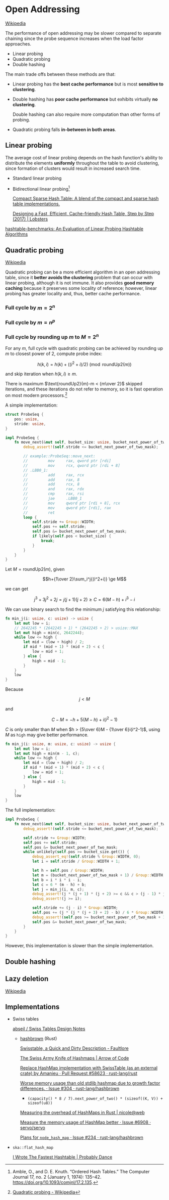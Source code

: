 # Open Addressing
[Wikipedia](https://en.wikipedia.org/wiki/Open_addressing)

The performance of open addressing may be slower compared to separate chaining since the probe sequence increases when the load factor approaches.

- Linear probing
- Quadratic probing
- Double hashing

The main trade offs between these methods are that:
- Linear probing has the **best cache performance** but is most **sensitive to clustering**.
  
- Double hashing has **poor cache performance** but exhibits virtually **no clustering**.

  Double hashing can also require more computation than other forms of probing.

- Quadratic probing falls **in-between in both areas**.

## Linear probing
The average cost of linear probing depends on the hash function's ability to distribute the elements **uniformly** throughout the table to avoid clustering, since formation of clusters would result in increased search time.

- Standard linear probing
- Bidirectional linear probing[^blp]

  [Compact Sparse Hash Table: A blend of the compact and sparse hash table implementations.](https://github.com/tudocomp/compact_sparse_hash)

  [Designing a Fast, Efficient, Cache-friendly Hash Table, Step by Step (2017) | Lobsters](https://lobste.rs/s/hxvcpa/designing_fast_efficient_cache_friendly)

[hashtable-benchmarks: An Evaluation of Linear Probing Hashtable Algorithms](https://github.com/senderista/hashtable-benchmarks)

[^blp]: Amble, O., and D. E. Knuth. “Ordered Hash Tables.” The Computer Journal 17, no. 2 (January 1, 1974): 135–42. https://doi.org/10.1093/comjnl/17.2.135.

## Quadratic probing
[Wikipedia](https://en.wikipedia.org/wiki/Quadratic_probing)

Quadratic probing can be a more efficient algorithm in an open addressing table, since it **better avoids the clustering** problem that can occur with linear probing, although it is not immune. It also provides **good memory caching** because it preserves some locality of reference; however, linear probing has greater locality and, thus, better cache performance.

### Full cycle by $m=2^n$

### Full cycle by $m=n^p$

### Full cycle by rounding up $m$ to $M=2^n$
For any $m$, full cycle with quadratic probing can be achieved by rounding up $m$ to closest power of $2$, compute probe index:

$$h(k,i)=h(k)+((i^2+i)/2) \pmod{\text{roundUp2}(m)}$$

and skip iteration when $h(k,i)\ge m$.

There is maximum $\text{roundUp2}(m)-m < {m\over 2}$ skipped iterations, and these iterations do not refer to memory, so it is fast operation on most modern processors.[^quadratic]

A simple implementation:
```rust
struct ProbeSeq {
    pos: usize,
    stride: usize,
}

impl ProbeSeq {
    fn move_next(&mut self, bucket_size: usize, bucket_next_power_of_two_mask: usize) {
        debug_assert!(self.stride <= bucket_next_power_of_two_mask);

        // example::ProbeSeq::move_next:
        //         mov     rax, qword ptr [rdi]
        //         mov     rcx, qword ptr [rdi + 8]
        // .LBB0_1:
        //         add     rax, rcx
        //         add     rax, 8
        //         add     rcx, 8
        //         and     rax, rdx
        //         cmp     rax, rsi
        //         jae     .LBB0_1
        //         mov     qword ptr [rdi + 8], rcx
        //         mov     qword ptr [rdi], rax
        //         ret
        loop {
            self.stride += Group::WIDTH;
            self.pos += self.stride;
            self.pos &= bucket_next_power_of_two_mask;
            if likely(self.pos < bucket_size) {
                break;
            }
        }
    }
}
```

Let $M=\text{roundUp2}(m)$, given

$$h+{1\over 2}\sum_i^j{(i^2+i)} \ge M$$

we can get

$$j^3+3j^2+2j = j(j+1)(j+2) \ge C = 6(M-h) + i^3-i$$

We can use binary search to find the minimum $j$ satisfying this relationship:

```rust
fn min_j(i: usize, c: usize) -> usize {
    let mut low = i;
    // 2642245 * (2642245 + 1) * (2642245 + 2) > usize::MAX
    let mut high = min(c, 2642244);
    while low <= high {
        let mid = (low + high) / 2;
        if mid * (mid + 1) * (mid + 2) < c {
            low = mid + 1;
        } else {
            high = mid - 1;
        }
    }
    low
}
```

Because

$$j<M$$

and

$$C-M = -h + 5(M-h) + i(i^2-1)$$

$C$ is only smaller than $M$ when $h > {5\over 6}M - {1\over 6}i(i^2-1)$, using $M$ as `high` may give better performance.

```rust
fn min_j(i: usize, m: usize, c: usize) -> usize {
    let mut low = i;
    let mut high = min(m - 1, c);
    while low <= high {
        let mid = (low + high) / 2;
        if mid * (mid + 1) * (mid + 2) < c {
            low = mid + 1;
        } else {
            high = mid - 1;
        }
    }
    low
}
```

The full implementation:

```rust
impl ProbeSeq {
    fn move_next(&mut self, bucket_size: usize, bucket_next_power_of_two_mask: usize) {
        debug_assert!(self.stride <= bucket_next_power_of_two_mask);

        self.stride += Group::WIDTH;
        self.pos += self.stride;
        self.pos &= bucket_next_power_of_two_mask;
        while unlikely(self.pos >= bucket_size.get()) {
            debug_assert_eq!(self.stride % Group::WIDTH, 0);
            let i = self.stride / Group::WIDTH + 1;

            let h = self.pos / Group::WIDTH;
            let m = (bucket_next_power_of_two_mask + 1) / Group::WIDTH;
            let b = i * i * i - i;
            let c = 6 * (m - h) + b;
            let j = min_j(i, m, c);
            debug_assert!(j * (j + 1) * (j + 2) >= c && c > (j - 1) * j * (j + 1));
            debug_assert!(j >= i);

            self.stride += (j - i) * Group::WIDTH;
            self.pos += (j * (j * (j + 3) + 2) - b) / 6 * Group::WIDTH;
            debug_assert!(self.pos >= bucket_next_power_of_two_mask + 1);
            self.pos &= bucket_next_power_of_two_mask;
        }
    }
}
```

However, this implementation is slower than the simple implementation.

[^quadratic]: [Quadratic probing - Wikipedia](https://en.wikipedia.org/wiki/Quadratic_probing)

## Double hashing

## Lazy deletion
[Wikipedia](https://en.wikipedia.org/wiki/Lazy_deletion)

## Implementations
- Swiss tables

  [abseil / Swiss Tables Design Notes](https://abseil.io/about/design/swisstables)

  - [hashbrown](https://github.com/rust-lang/hashbrown) (Rust)

    [Swisstable, a Quick and Dirty Description - Faultlore](https://faultlore.com/blah/hashbrown-tldr/)

    [The Swiss Army Knife of Hashmaps | Arrow of Code](https://blog.waffles.space/2018/12/07/deep-dive-into-hashbrown/)

    [Replace HashMap implementation with SwissTable (as an external crate) by Amanieu · Pull Request #58623 · rust-lang/rust](https://github.com/rust-lang/rust/pull/58623)

    [Worse memory usage than old stdlib hashmap due to growth factor differences. · Issue #304 · rust-lang/hashbrown](https://github.com/rust-lang/hashbrown/issues/304)
    - `(capacity() * 8 / 7).next_power_of_two() * (sizeof((K, V)) + sizeof(u8))`

    [Measuring the overhead of HashMaps in Rust | nicole@web](https://ntietz.com/blog/rust-hashmap-overhead/)

    [Measure the memory usage of HashMap better · Issue #6908 · servo/servo](https://github.com/servo/servo/issues/6908)

    [Plans for `node_hash_map` · Issue #234 · rust-lang/hashbrown](https://github.com/rust-lang/hashbrown/issues/234)

- `ska::flat_hash_map`

  [I Wrote The Fastest Hashtable | Probably Dance](https://probablydance.com/2017/02/26/i-wrote-the-fastest-hashtable/)